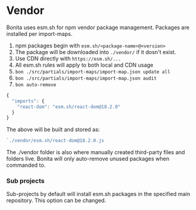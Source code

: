 # Vendor

Bonita uses esm.sh for npm vendor package management.
Packages are installed per import-maps.

1. npm packages begin with `esm.sh/<package-name>@<version>`
2. The package will be downloaded into `./vendor/` if it dosn't exist.
3. Use CDN directly with `https://esm.sh/...`
4. All esm.sh rules will apply to both local and CDN usage
5. `bon ./src/partials/import-maps/import-map.json update all`
6. `bon ./src/partials/import-maps/import-map.json audit`
7. `bon auto-remove`

```js
{
  "imports": {
    "react-dom": "esm.sh/react-dom@18.2.0"
  }
}
```

The above will be built and stored as: 
```js
`./vendor/esm.sh/react-dom@18.2.0.js
```

The ./vendor folder is also where manually created third-party files and folders live.
Bonita will only auto-remove unused packages when commanded to.

### Sub projects
Sub-projects by default will install esm.sh packages in the specified main repository. 
This option can be changed.
